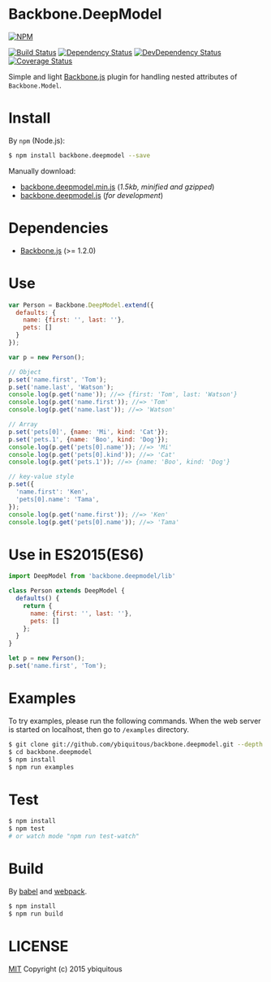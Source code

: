 # Backbone.DeepModel

[![NPM](https://nodei.co/npm/backbone.deepmodel.png?downloads=true)](https://nodei.co/npm/backbone.deepmodel/)

[![Build Status](https://travis-ci.org/ybiquitous/backbone.deepmodel.svg?branch=master)](https://travis-ci.org/ybiquitous/backbone.deepmodel)
[![Dependency Status](https://david-dm.org/ybiquitous/backbone.deepmodel.svg)](https://david-dm.org/ybiquitous/backbone.deepmodel)
[![DevDependency Status](https://david-dm.org/ybiquitous/backbone.deepmodel/dev-status.svg)](https://david-dm.org/ybiquitous/backbone.deepmodel#info=devDependencies)
[![Coverage Status](https://coveralls.io/repos/ybiquitous/backbone.deepmodel/badge.svg?branch=master&service=github)](https://coveralls.io/github/ybiquitous/backbone.deepmodel?branch=master)

Simple and light [Backbone.js](http://backbonejs.org/) plugin for handling nested attributes of `Backbone.Model`.

# Install

By `npm` (Node.js):

```sh
$ npm install backbone.deepmodel --save
```

Manually download:

- [backbone.deepmodel.min.js](https://rawgithub.com/ybiquitous/backbone.deepmodel/master/dist/backbone.deepmodel.min.js) (*1.5kb, minified and gzipped*)
- [backbone.deepmodel.js](https://rawgithub.com/ybiquitous/backbone.deepmodel/master/dist/backbone.deepmodel.js) (*for development*)

# Dependencies

- [Backbone.js](http://backbonejs.org/) (>= 1.2.0)

# Use

```js
var Person = Backbone.DeepModel.extend({
  defaults: {
    name: {first: '', last: ''},
    pets: []
  }
});

var p = new Person();

// Object
p.set('name.first', 'Tom');
p.set('name.last', 'Watson');
console.log(p.get('name')); //=> {first: 'Tom', last: 'Watson'}
console.log(p.get('name.first')); //=> 'Tom'
console.log(p.get('name.last')); //=> 'Watson'

// Array
p.set('pets[0]', {name: 'Mi', kind: 'Cat'});
p.set('pets.1', {name: 'Boo', kind: 'Dog'});
console.log(p.get('pets[0].name')); //=> 'Mi'
console.log(p.get('pets[0].kind')); //=> 'Cat'
console.log(p.get('pets.1')); //=> {name: 'Boo', kind: 'Dog'}

// key-value style
p.set({
  'name.first': 'Ken',
  'pets[0].name': 'Tama',
});
console.log(p.get('name.first')); //=> 'Ken'
console.log(p.get('pets[0].name')); //=> 'Tama'
```

# Use in ES2015(ES6)

```js
import DeepModel from 'backbone.deepmodel/lib'

class Person extends DeepModel {
  defaults() {
    return {
      name: {first: '', last: ''},
      pets: []
    };
  }
}

let p = new Person();
p.set('name.first', 'Tom');
```

# Examples

To try examples, please run the following commands.
When the web server is started on localhost, then go to `/examples` directory.

```sh
$ git clone git://github.com/ybiquitous/backbone.deepmodel.git --depth 1
$ cd backbone.deepmodel
$ npm install
$ npm run examples
```

# Test

```sh
$ npm install
$ npm test
# or watch mode "npm run test-watch"
```

# Build

By [babel](https://babeljs.io/) and [webpack](https://webpack.github.io/).

```sh
$ npm install
$ npm run build
```

# LICENSE

[MIT](https://github.com/ybiquitous/backbone.deepmodel/blob/master/LICENSE) Copyright (c) 2015 ybiquitous
